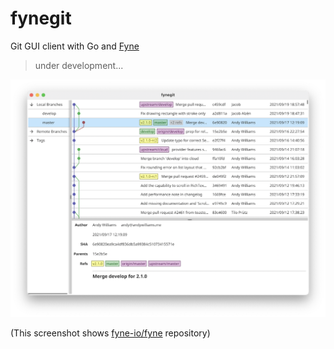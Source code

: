 # fynegit

Git GUI client with Go and [Fyne](https://fyne.io) 

> under development...

<img src="./resource/image.png" width=600>

(This screenshot shows [fyne-io/fyne](https://github.com/fyne-io/fyne) repository)
